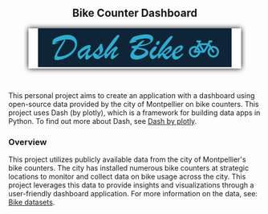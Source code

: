 <div align="center">

## Bike Counter Dashboard

<!-- ![bike](static/bike3.jpg) -->
</div>

<figure style="text-align: center; box-shadow: 0px 0px 10px rgba(0,0,0,1);">
  <img src="static/bike3.jpg" alt="bike">
</figure>


<br>

This personal project aims to create an application with a dashboard using open-source data provided by the city of Montpellier on bike counters. This project uses Dash (by plotly), which is a framework for building data apps in Python. To find out more about Dash, see [Dash by plotly](https://dash.plotly.com/).

### Overview
This project utilizes publicly available data from the city of Montpellier's bike counters. The city has installed numerous bike counters at strategic locations to monitor and collect data on bike usage across the city. This project leverages this data to provide insights and visualizations through a user-friendly dashboard application. For more information on the data, see: [Bike datasets](https://data.montpellier3m.fr/dataset/comptages-velo-et-pieton-issus-des-compteurs-de-velo).
